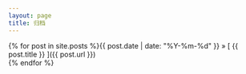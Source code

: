 ```yaml
---
layout: page
title: 归档
---
```


{% for post in site.posts %}{{ post.date | date: "%Y-%m-%d" }} &raquo; [ {{ post.title }} ]({{ post.url }})  
{% endfor %}
